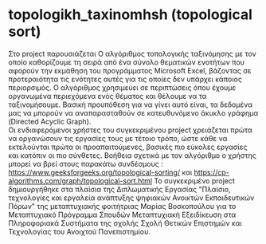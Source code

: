 # topologikh_taxinomhsh (topological sort)
Στο project παρουσιάζεται Ο αλγόριθμος τοπολογικής ταξινόμησης με τον οποίο καθορίζουμε τη σειρά από ένα σύνολο θεματικών ενοτήτων που αφορούν την εκμάθηση του προγράμματος Microsoft Excel, βάζοντας σε προτεραιότητα τις ενότητες αυτές για τις οποίες δεν υπάρχει κάποιος περιορσιμός. 
Ο αλγόριθμος χρησιμεύει σε περιπτώσεις όπου έχουμε οργανωμένα περιεχόμενα ενός θέματος και θέλουμε να τα ταξινομήσουμε. Βασική προυπόθεση για να γίνει αυτό είναι, τα δεδομένα μας να μπορούν να αναπαρασταθούν σε κατευθυνόμενο άκυκλο γράφημα (Directed Acyclic Graph).  
Οι ενδιαφερόμενοι χρήστες του συγκεκριμένου project χρειάζεται πρώτα να οργανώσουν τις εργασίες τους με τέτοιο τρόπο, ώστε κάθε να εκτελούνται πρώτα οι προαπαιτούμενες, βασικές πιο εύκολες εργασίες και κατόπιν οι πιο σύνθετες.
Βοήθεια σχετικά με τον αλγόριθμο ο χρήστης μπορεί να βρεί στους παρακάτω συνδέσμους : https://www.geeksforgeeks.org/topological-sorting/ και https://cp-algorithms.com/graph/topological-sort.html
Το συγκεκριμένο project δημιουργήθηκε στα πλαίσια της Διπλωματικής Εργασίας "Πλαίσιο, τεχνολογίες και εργαλεία ανάπτυξης ψηφιακών Ανοικτών Εκπαιδευτικών Πόρων" της μεταπτυχιακής φοιτήτριας Μαρίας Βοσκοπούλου για το Μεταπτυχιακό Πρόγραμμα Σπουδών Μεταπτυχιακή Εξειδίκευση στα Πληροφοριακά Συστήματα της σχολής Σχολή Θετικών Επιστημών και Τεχνολογίας του Ανοιχτού Πανεπιστημίου.  
